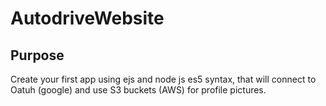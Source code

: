 # AutodriveWebsite

## Purpose

Create your first app using ejs and node js es5 syntax, that will connect to Oatuh (google) and use S3 buckets (AWS) for profile pictures.
